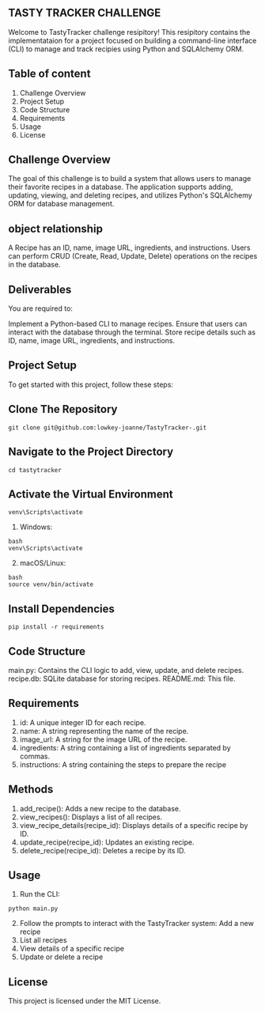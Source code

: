 ## TASTY TRACKER CHALLENGE

  
 Welcome to TastyTracker challenge resipitory! This resipitory contains the implementataion for a project focused on building a command-line interface (CLI) to manage and track recipies using Python and SQLAlchemy ORM. 

## Table of content
 1. Challenge Overview
 2. Project Setup
 3. Code Structure
 4. Requirements
 5. Usage
 6. License

## Challenge Overview 
The goal of this challenge is to build a system that allows users to manage their favorite recipes in a database. The application supports adding, updating, viewing, and deleting recipes, and utilizes Python's SQLAlchemy ORM for database management.

## object relationship
 A Recipe has an ID, name, image URL, ingredients, and instructions.
 Users can perform CRUD (Create, Read, Update, Delete) operations on the recipes in the database.

## Deliverables
 You are required to:

 Implement a Python-based CLI to manage recipes.
 Ensure that users can interact with the database through the terminal.
 Store recipe details such as ID, name, image URL, ingredients, and instructions. 

## Project Setup
To get started with this project, follow these steps:

## Clone The Repository 
```
git clone git@github.com:lowkey-joanne/TastyTracker-.git
```
## Navigate to the Project Directory
```
cd tastytracker
```
## Activate the Virtual Environment
```
venv\Scripts\activate
```
1. Windows:
```
bash
venv\Scripts\activate
````
2. macOS/Linux:

```
bash
source venv/bin/activate
```


## Install Dependencies
```
pip install -r requirements 
```

## Code Structure
main.py: Contains the CLI logic to add, view, update, and delete recipes.
recipe.db: SQLite database for storing recipes.
README.md: This file.

## Requirements
 
1. id: A unique integer ID for each recipe.
2. name: A string representing the name of the recipe.
3. image_url: A string for the image URL of the recipe.
4. ingredients: A string containing a list of ingredients separated by commas.
5. instructions: A string containing the steps to prepare the recipe


## Methods
1. add_recipe(): Adds a new recipe to the database.
2. view_recipes(): Displays a list of all recipes.
3. view_recipe_details(recipe_id): Displays details of a specific recipe by ID.
4. update_recipe(recipe_id): Updates an existing recipe.
5. delete_recipe(recipe_id): Deletes a recipe by its ID.

## Usage
1. Run the CLI:
```
python main.py
```
2. Follow the prompts to interact with the TastyTracker system:
Add a new recipe
1. List all recipes
2. View details of a specific recipe
3. Update or delete a recipe

## License
This project is licensed under the MIT License.

